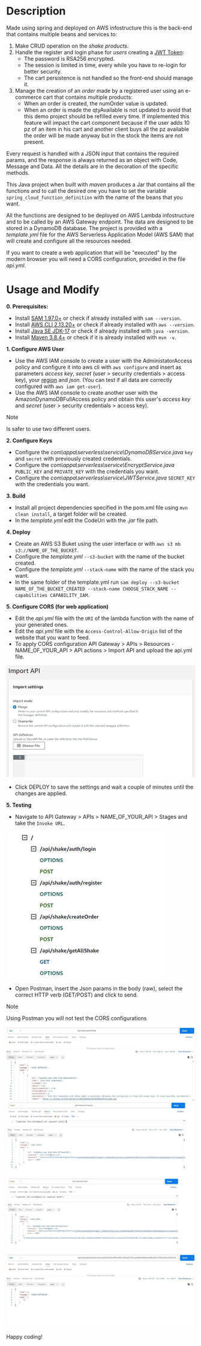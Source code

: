 # Description
Made using spring and deployed on AWS infostructure this is the back-end that contains multiple beans and services to:
1. Make CRUD operation on the *shake products*.
2. Handle the register and login phase for *users* creating a [JWT Token](https://jwt.io/):
   - The password is RSA256 encrypted.
   - The session is limited in time, every while you have to re-login for better security.
   - The cart persistence is not handled so the front-end should manage it.
3. Manage the creation of an *order* made by a registered user using an e-commerce cart that contains multiple products:
   - When an order is created, the numOrder value is updated.
   - When an order is made the qtyAvailable is not updated to avoid that this demo project should be refilled every time. If implemented this feature will impact the cart component because if the user adds 10 pz of an item in his cart and another client buys all the pz available the order will be made anyway but in the stock the items are not present.
  
Every request is handled with a JSON input that contains the required params, and the response is always returned as an object with Code, Message and Data. All the details are in the decoration of the specific methods. 

This Java project when built with *maven* produces a Jar that contains all the functions and to call the desired one you have to set the variable `spring_cloud_function_definition` with the name of the beans that you want.

All the functions are designed to be deployed on AWS Lambda infostructure and to be called by an AWS Gateway endpoint. The data are designed to be stored in a DynamoDB database. The project is provided with a *template.yml* file for the AWS Serverless Application Model (AWS SAM) that will create and configure all the resources needed.

If you want to create a web application that will be "executed" by the modern browser you will need a CORS configuration, provided in the file *api.yml*.
# Usage and Modify
**0. Prerequisites:**

- Install [SAM  1.97.0+](https://docs.aws.amazon.com/serverless-application-model/latest/developerguide/install-sam-cli.html) or check if already installed with `sam --version`.
- Install [AWS CLI 2.13.20+](https://docs.aws.amazon.com/cli/latest/userguide/cli-chap-getting-started.html)  or check if already installed with `aws --version`.
- Install [Java SE JDK-17](https://www.oracle.com/java/technologies/javase/jdk17-archive-downloads.html) or check if already installed with `java -version`.
- Install [Maven 3.8.4+](https://maven.apache.org/install.html) or check if it is already installed with `mvn -v`.

**1. Configure AWS User**

- Use the AWS IAM console to create a user with the AdministatorAccess policy and configure it into aws cli with `aws configure` and insert as parameters *access key*, *secret* (user > security credentials > access key), your [region](https://docs.aws.amazon.com/AmazonRDS/latest/UserGuide/Concepts.RegionsAndAvailabilityZones.html) and *json*. (You can test if all data are correctly configured with `aws iam get-user`).
- Use the AWS IAM console to create another user with the AmazonDynamoDBFullAccess policy and obtain this user's *access key* and *secret* (user > security credentials > access key).  
> [!NOTE]
> Is safer to use two different users.

**2. Configure Keys**

- Configure the *com\appa\serverless\service\DynamoDBService.java* `key` and `secret` with previously created credentials.
- Configure the *com\appa\serverless\service\EncryptService.java* `PUBLIC_KEY` and `PRIVATE_KEY` with the credentials you want.
- Configure the *com\appa\serverless\service\JWTService.java* `SECRET_KEY` with the credentials you want.
    
**3. Build**

- Install all project dependencies specified in the pom.xml file using `mvn clean install`, a target folder will be created.
- In the *template.yml* edit the CodeUri with the *.jar* file path.

**4. Deploy**

- Create an AWS S3 Buket using the user interface or with `aws s3 mb s3://NAME_OF_THE_BUCKET`.
- Configure the *template.yml* `--s3-bucket` with the name of the bucket created.
- Configure the *template.yml* `--stack-name` with the name of the stack you want.
- In the same folder of the template.yml run `sam deploy --s3-bucket NAME_OF_THE_BUCKET_CREATED --stack-name CHOOSE_STACK_NAME --capabilities CAPABILITY_IAM`.

 **5. Configure CORS (for web application)**
 
- Edit the *api.yml* file with the `URI` of the lambda function with the name of your generated ones.
- Edit the *api.yml* file with the `Access-Control-Allow-Origin` list of the website that you want to feed.
- To apply CORS configuration API Gateway > APIs > Resources - NAME_OF_YOUR_API > API actions > Import API and upload the api.yml file.

![](https://github.com/Puntiss/java-shake-AWSLambdaFunctions/blob/master/screenshot/aws%20import%20api%20settings.JPG)
- Click DEPLOY to save the settings and wait a couple of minutes until the changes are applied.
   
**5. Testing**

- Navigate to API Gateway > APIs > NAME_OF_YOUR_API > Stages and take the `Invoke URL`.

![](https://github.com/Puntiss/java-shake-AWSLambdaFunctions/blob/master/screenshot/aws%20api%20stages.JPG)
- Open Postman, insert the Json params in the body (raw), select the correct HTTP verb (GET/POST) and click to send.
> [!NOTE]
> Using Postman you will not test the CORS configurations

![](https://github.com/Puntiss/java-shake-AWSLambdaFunctions/blob/master/screenshot/getAll.JPG)
![](https://github.com/Puntiss/java-shake-AWSLambdaFunctions/blob/master/screenshot/registration.JPG)
![](https://github.com/Puntiss/java-shake-AWSLambdaFunctions/blob/master/screenshot/login.JPG)
![](https://github.com/Puntiss/java-shake-AWSLambdaFunctions/blob/master/screenshot/getOrder%20new%20user.JPG)









Happy coding!
